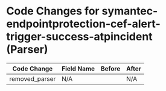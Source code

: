 # Code Changes for symantec-endpointprotection-cef-alert-trigger-success-atpincident (Parser)

| Code Change | Field Name | Before | After |
|-------------|------------|--------|-------|
| removed_parser | N/A |  | N/A |
